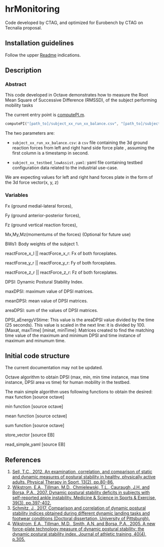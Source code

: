 # hrMonitoring

Code developed by CTAG, and optimized for Eurobench by CTAG on Tecnalia
proposal.

## Installation guidelines

Follow the upper [Readme](../README.md) indications.

## Description

### Abstract
This code developed in Octave demonstrates how to measure the Root Mean Square
of Successive Difference (RMSSD),  of the subject performing mobility tasks 

The current entry point is [computePI.m](computePI.m).

```octave
computePI("[path_to]/subject_xx_run_xx_balance.csv", "[path_to]/subject_xx_testbed_lowAssist.yaml")
```

The two parameters are:

- `subject_xx_run_xx_balance.csv`: a `csv` file containing the 3d ground 
reaction forces from left and right hand side force plate , assuming the 
first column is a timestamp in second.

- `subject_xx_testbed_lowAssist.yaml`: yaml file containing testbed 
configuration data related to the industrial use-case.

We are expecting values for left and right hand forces plate in 
the form of the 3d force vector(x, y, z) 

### Variables

Fx (ground medial-lateral forces), 

Fy (ground anterior-posterior forces), 

Fz (ground vertical reaction forces),

Mx,My,Mz(momentums of the forces) (Optional for future use)

BWs1: Body weights of the subject 1.

reactForce_x_l || reactForce_x_r: Fx of both forceplates.

reactForxe_y_r || reactForce_y_r: Fy of both forceplates.

reactForce_z_r || reactForce_z_r: Fz of both forceplates.

DPSI: Dynamic Postural Stability Index.

maxDPSI: maximum value of DPSI matrices.

meanDPSI: mean value of DPSI matrices.

areaDPSI: sum of the values of DPSI matrices.

DPSI_aEnergyVStime: This value is the areaDPSI value divided by the 
time (25 seconds). This value is scaled in the next line: it is divided by 100.
[Maxat, maxTime] [minat, minTime]: Matrices created to find the matching 
time value of the maximum and minimum DPSI and time instance of maximum and
minumum time.

## Initial code structure

The current documentation may not be updated.

Octave algorithm to obtain DPSI (max, min, min time instance, max time instance,
DPSI area vs time) for human mobility in the testbed.

The main simple algorithm uses following functions to obtain the desired:
max function [source octave]

min function [source octave]

mean function [source octave]

sum function [source octave]

store_vector [source EB]

read_simple_yaml [source EB]

## References
1. [Sell, T.C., 2012. An examination, correlation, and comparison of static 
and dynamic measures of postural stability in healthy, physically active 
adults. Physical Therapy in Sport, 13(2), pp.80-86.](https://www.uky.edu/chs/sites/chs.uky.edu/files/SMRI/Publications/Sell_2012_Examination%20correlation%20and%20comparison%20of%20static%20and%20dynamic%20measures%20of%20postural%20stability%20in%20healthy%20physically%20active%20adult_0.pdf)
2. [Wikstrom, E.A., Tillman, M.D., Chmielewski, T.L., Cauraugh, J.H. and Borsa, 
P.A., 2007. Dynamic postural stability deficits in subjects with self-reported 
ankle instability. Medicine & Science in Sports & Exercise, 39(3), pp.397-402.](https://www.academia.edu/download/44341142/Dynamic_postural_stability_deficits_in_s20160402-18805-3xvpcy.pdf)
3. [Schmitz, J., 2017. Comparison and correlation of dynamic postural stability 
indices obtained during different dynamic landing tasks and footwear 
conditions (Doctoral dissertation, University of Pittsburgh).](http://d-scholarship.pitt.edu/32755/1/Schmitzjl_etdPitt2017.pdf)
4. [Wikstrom, E.A., Tillman, M.D., Smith, A.N. and Borsa, P.A., 2005. 
A new force-plate technology measure of dynamic postural stability: 
the dynamic postural stability index. Journal of athletic training, 
40(4), p.305.](https://www.ncbi.nlm.nih.gov/pmc/articles/pmc1323292/)
